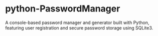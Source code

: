 # python-PasswordManager
A console-based password manager and generator built with Python, featuring user registration and secure password storage using SQLite3.